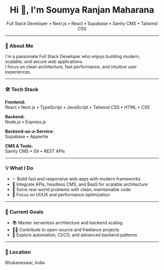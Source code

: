 <h1 align="center">Hi 👋, I'm Soumya Ranjan Maharana</h1>
<p align="center">
  Full Stack Developer • Next.js • React • Supabase • Sanity CMS • Tailwind CSS
</p>

---

### 🚀 About Me

I'm a passionate Full Stack Developer who enjoys building modern, scalable, and secure web applications.  
I focus on clean architecture, fast performance, and intuitive user experiences.

---

### 🛠️ Tech Stack

**Frontend:**  
React • Next.js • TypeScript • JavaScript • Tailwind CSS • HTML • CSS

**Backend:**  
Node.js • Express.js

**Backend-as-a-Service:**  
Supabase • Appwrite

**CMS & Tools:**  
Sanity CMS • Git • REST APIs

---

### 💡 What I Do

- ✨ Build fast and responsive web apps with modern frameworks  
- 🔗 Integrate APIs, headless CMS, and BaaS for scalable architecture  
- 🧠 Solve real-world problems with clean, maintainable code  
- 📱 Focus on UI/UX and performance optimization

---

### 🎯 Current Goals

- 📚 Master serverless architecture and backend scaling  
- 👨‍💻 Contribute to open-source and freelance projects  
- 🚧 Explore automation, CI/CD, and advanced backend patterns

---

### 📍 Location

Bhubaneswar, India
